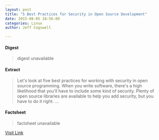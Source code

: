 ```yaml
---
layout: post
title: "5 Best Practices for Security in Open Source Development"
date: 2015-08-05 18:56:09
categories: Linux
author: Jeff Cogswell

---
```



#### Digest
>digest unavailable

#### Extract
>Let's look at five best practices for working with security in open source programming. When you write software, there's a high likelihood that you'll have to include some kind of security. Plenty of open source libraries are available to help you add security, but you have to do it right....

#### Factsheet
>factsheet unavailable

[Visit Link](https://www.linux.com/news/software/applications/844424-5-best-practices-for-security-in-open-source-development/)


